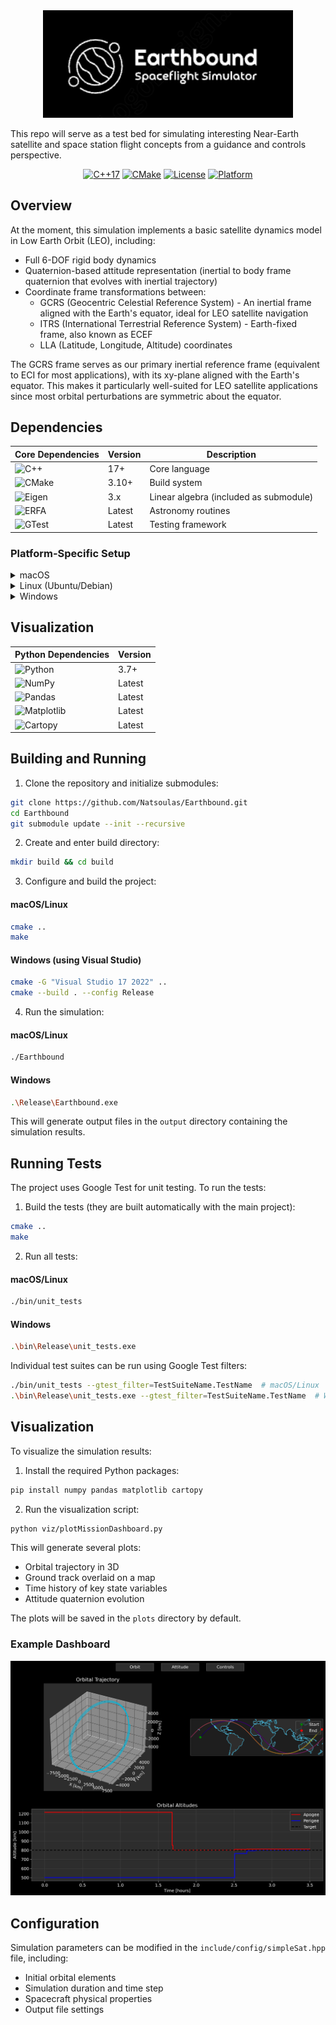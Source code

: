 <div align="center">
  <img src="docs/images/earthbound_logo.png" alt="Earthbound Logo" width="400"/>
</div>

This repo will serve as a test bed for simulating interesting Near-Earth satellite and space station flight concepts from a guidance and controls perspective.

<div align="center">

[![C++17](https://img.shields.io/badge/C++-17-blue.svg?style=flat&logo=c%2B%2B)](https://en.cppreference.com/w/cpp/17)
[![CMake](https://img.shields.io/badge/CMake-3.10+-green.svg?style=flat&logo=cmake)](https://cmake.org/)
[![License](https://img.shields.io/badge/license-MIT-blue.svg)](LICENSE)
[![Platform](https://img.shields.io/badge/platform-Windows%20%7C%20macOS%20%7C%20Linux-lightgrey.svg)](https://github.com/Natsoulas/Earthbound)

</div>

## Overview
At the moment, this simulation implements a basic satellite dynamics model in Low Earth Orbit (LEO), including:

- Full 6-DOF rigid body dynamics
- Quaternion-based attitude representation (inertial to body frame quaternion that evolves with inertial trajectory)
- Coordinate frame transformations between:
  - GCRS (Geocentric Celestial Reference System) - An inertial frame aligned with the Earth's equator, ideal for LEO satellite navigation
  - ITRS (International Terrestrial Reference System) - Earth-fixed frame, also known as ECEF
  - LLA (Latitude, Longitude, Altitude) coordinates

The GCRS frame serves as our primary inertial reference frame (equivalent to ECI for most applications), with its xy-plane aligned with the Earth's equator. This makes it particularly well-suited for LEO satellite applications since most orbital perturbations are symmetric about the equator.

## Dependencies

<div align="center">

| Core Dependencies | Version | Description |
|------------------|---------|-------------|
| ![C++](https://img.shields.io/badge/C++-17+-00599C?style=flat&logo=c%2B%2B) | 17+ | Core language |
| ![CMake](https://img.shields.io/badge/CMake-3.10+-064F8C?style=flat&logo=cmake) | 3.10+ | Build system |
| ![Eigen](https://img.shields.io/badge/Eigen-3-0056B3?style=flat) | 3.x | Linear algebra (included as submodule) |
| ![ERFA](https://img.shields.io/badge/ERFA-latest-orange?style=flat) | Latest | Astronomy routines |
| ![GTest](https://img.shields.io/badge/GoogleTest-latest-success?style=flat) | Latest | Testing framework |

</div>

### Platform-Specific Setup
<details>
<summary>macOS</summary>

```bash
brew install cmake googletest
```
</details>

<details>
<summary>Linux (Ubuntu/Debian)</summary>

```bash
sudo apt-get install cmake libgtest-dev
```
</details>

<details>
<summary>Windows</summary>

1. Install [CMake](https://cmake.org/download/)
2. Install [Google Test](https://github.com/google/googletest/releases)
3. Install Visual Studio with C++ development tools
</details>

## Visualization

<div align="center">

| Python Dependencies | Version |
|--------------------|---------|
| ![Python](https://img.shields.io/badge/Python-3.7+-3776AB?style=flat&logo=python) | 3.7+ |
| ![NumPy](https://img.shields.io/badge/NumPy-latest-013243?style=flat&logo=numpy) | Latest |
| ![Pandas](https://img.shields.io/badge/Pandas-latest-150458?style=flat&logo=pandas) | Latest |
| ![Matplotlib](https://img.shields.io/badge/Matplotlib-latest-11557c?style=flat) | Latest |
| ![Cartopy](https://img.shields.io/badge/Cartopy-latest-orange?style=flat) | Latest |

</div>

## Building and Running

1. Clone the repository and initialize submodules:

```bash
git clone https://github.com/Natsoulas/Earthbound.git
cd Earthbound
git submodule update --init --recursive
```

2. Create and enter build directory:

```bash
mkdir build && cd build
```

3. Configure and build the project:

#### macOS/Linux
```bash
cmake ..
make
```

#### Windows (using Visual Studio)
```bash
cmake -G "Visual Studio 17 2022" ..
cmake --build . --config Release
```

4. Run the simulation:

#### macOS/Linux
```bash
./Earthbound
```

#### Windows
```bash
.\Release\Earthbound.exe
```

This will generate output files in the `output` directory containing the simulation results.

## Running Tests

The project uses Google Test for unit testing. To run the tests:

1. Build the tests (they are built automatically with the main project):

```bash
cmake ..
make
```

2. Run all tests:

#### macOS/Linux
```bash
./bin/unit_tests
```

#### Windows
```bash
.\bin\Release\unit_tests.exe
```

Individual test suites can be run using Google Test filters:

```bash
./bin/unit_tests --gtest_filter=TestSuiteName.TestName  # macOS/Linux
.\bin\Release\unit_tests.exe --gtest_filter=TestSuiteName.TestName  # Windows
```

## Visualization

To visualize the simulation results:

1. Install the required Python packages:

```bash
pip install numpy pandas matplotlib cartopy
```

2. Run the visualization script:

```bash
python viz/plotMissionDashboard.py
```

This will generate several plots:
- Orbital trajectory in 3D
- Ground track overlaid on a map
- Time history of key state variables
- Attitude quaternion evolution

The plots will be saved in the `plots` directory by default.

### Example Dashboard
![Mission Dashboard](docs/images/mission_dashboard.png)

## Configuration

Simulation parameters can be modified in the `include/config/simpleSat.hpp` file, including:
- Initial orbital elements
- Simulation duration and time step
- Spacecraft physical properties
- Output file settings
